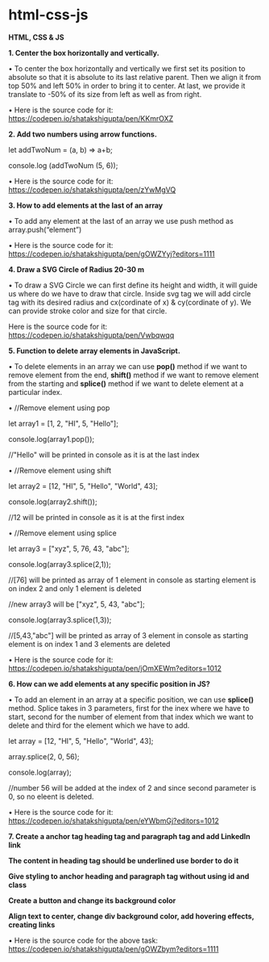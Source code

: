 # html-css-js

**HTML, CSS & JS**


**1.	Center the box horizontally and vertically.**

•	To center the box horizontally and vertically we first set its position to absolute so that it is absolute to its last relative parent. Then we align it from top 50% and left 50% in order to bring it to center. At last, we provide it translate to -50% of its size from left as well as from right.

•	Here is the source code for it:
https://codepen.io/shatakshigupta/pen/KKmrOXZ



**2.	Add two numbers using arrow functions.**

let addTwoNum = (a, b) => a+b;

console.log (addTwoNum (5, 6));

•	Here is the source code for it:
https://codepen.io/shatakshigupta/pen/zYwMgVQ

	

**3.	How to add elements at the last of an array**

•	To add any element at the last of an array we use push method as array.push(“element”)

•	Here is the source code for it:
https://codepen.io/shatakshigupta/pen/gOWZYyj?editors=1111



**4.	Draw a SVG Circle of Radius 20-30 m**

•	To draw a SVG Circle we can first define its height and width, it will guide us where do we have to draw that circle. Inside svg tag we will add circle tag with its desired radius and cx(cordinate of x) & cy(cordinate of y). We can provide stroke color and size for that circle. 

Here is the source code for it: 
https://codepen.io/shatakshigupta/pen/Vwbqwqq



**5.	Function to delete array elements in JavaScript.**

• To delete elements in an array we can use **pop()** method if we want to remove element from the end, **shift()** method if we want to remove element from the starting and **splice()** method if we want to delete element at a particular index. 

•	//Remove element using pop

let array1 = [1, 2, "HI", 5, "Hello"];

console.log(array1.pop()); 

//"Hello" will be printed in console as it is at the last index


•	//Remove element using shift

let array2 = [12, "HI", 5, "Hello", "World", 43];

console.log(array2.shift()); 

//12 will be printed in console as it is at the first index


•	//Remove element using splice

let array3 = ["xyz", 5, 76, 43, "abc"];

console.log(array3.splice(2,1)); 

//[76] will be printed as array of 1 element in console as starting element is on index 2 and only 1 element is deleted

//new array3 will be ["xyz", 5, 43, "abc"];

console.log(array3.splice(1,3));

//[5,43,"abc"] will be printed as array of 3 element in console as starting element is on index 1 and 3 elements are deleted


•	Here is the source code for it:
https://codepen.io/shatakshigupta/pen/jOmXEWm?editors=1012



**6.	How can we add elements at any specific position in JS?**

•	To add an element in an array at a specific position, we can use **splice()** method. Splice takes in 3 parameters, first for the inex where we have to start, second for the number of element from that index which we want to delete and third for the element which we have to add.

let array = [12, "HI", 5, "Hello", "World", 43];

array.splice(2, 0, 56);

console.log(array); 

//number 56 will be added at the index of 2 and since second parameter is 0, so no eleent is deleted.

•	Here is the source code for it:
https://codepen.io/shatakshigupta/pen/eYWbmGj?editors=1012



**7.	Create a anchor tag heading tag and paragraph tag and add LinkedIn link**

**The content in heading tag should be underlined use border to do it**

**Give styling to anchor heading and paragraph tag without using id and class**

**Create a button and change its background color**

**Align text to center, change div background color, add hovering effects, creating links**



•	Here is the source code for the above task:
https://codepen.io/shatakshigupta/pen/gOWZbym?editors=1111

